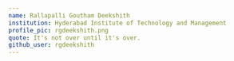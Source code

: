 ```yaml
---
name: Rallapalli Goutham Deekshith
institution: Hyderabad Institute of Technology and Management
profile_pic: rgdeekshith.png
quote: It's not over until it's over.
github_user: rgdeekshith
---
```


